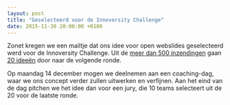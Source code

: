 ```yaml
---
layout: post
title: "Geselecteerd voor de Innoversity Challenge"
date: 2015-11-30 20:00:00 +0100
---
```

Zonet kregen we een mailtje dat ons idee voor open webslides
geselecteerd werd voor de Innoversity Challenge.
Uit de [meer dan 500 inzendingen](http://innoversity-challenge.be/544-ideeen-voor-onderwijsvernieuwing/)
gaan [20 ideeën](http://innoversity-challenge.be/aan-de-slag-met-ideeen/) door naar de volgende ronde.

Op maandag 14 december mogen we deelnemen aan een coaching-dag,
waar we ons concept verder zullen uitwerken en verfijnen.
Aan het eind van de dag pitchen we het idee dan voor een jury,
die 10 teams selecteert uit de 20 voor de laatste ronde.
